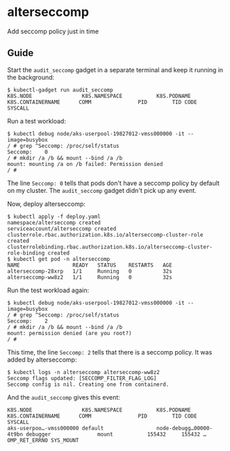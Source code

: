 # alterseccomp
Add seccomp policy just in time

## Guide

Start the `audit_seccomp` gadget in a separate terminal and keep it running in the background:
```
$ kubectl-gadget run audit_seccomp
K8S.NODE                K8S.NAMESPACE           K8S.PODNAME             K8S.CONTAINERNAME      COMM               PID        TID CODE           SYSCALL
```

Run a test workload:
```
$ kubectl debug node/aks-userpool-19827012-vmss000000 -it --image=busybox
/ # grep ^Seccomp: /proc/self/status
Seccomp:	0
/ # mkdir /a /b && mount --bind /a /b
mount: mounting /a on /b failed: Permission denied
/ # 
```
The line `Seccomp: 0` tells that pods don't have a seccomp policy by default on my cluster.
The `audit_seccomp` gadget didn't pick up any event.

Now, deploy alterseccomp:
```
$ kubectl apply -f deploy.yaml
namespace/alterseccomp created
serviceaccount/alterseccomp created
clusterrole.rbac.authorization.k8s.io/alterseccomp-cluster-role created
clusterrolebinding.rbac.authorization.k8s.io/alterseccomp-cluster-role-binding created
$ kubectl get pod -n alterseccomp
NAME                 READY   STATUS    RESTARTS   AGE
alterseccomp-28xrp   1/1     Running   0          32s
alterseccomp-ww8z2   1/1     Running   0          32s
```

Run the test workload again:
```
$ kubectl debug node/aks-userpool-19827012-vmss000000 -it --image=busybox
/ # grep ^Seccomp: /proc/self/status
Seccomp:	2
/ # mkdir /a /b && mount --bind /a /b
mount: permission denied (are you root?)
/ # 
```

This time, the line `Seccomp: 2` tells that there is a seccomp policy. It was added by alterseccomp:
```
$ kubectl logs -n alterseccomp alterseccomp-ww8z2
Seccomp flags updated: [SECCOMP_FILTER_FLAG_LOG]
Seccomp config is nil. Creating one from containerd.
```

And the `audit_seccomp` gives this event:
```
K8S.NODE                K8S.NAMESPACE           K8S.PODNAME             K8S.CONTAINERNAME      COMM               PID        TID CODE           SYSCALL       
aks-userpoo…-vmss000000 default                 node-debugg…00000-4t9bn debugger               mount           155432     155432 …OMP_RET_ERRNO SYS_MOUNT     
```
